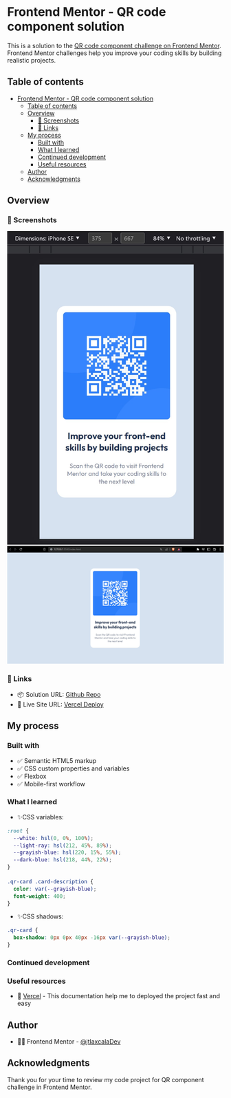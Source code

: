 # Frontend Mentor - QR code component solution

This is a solution to the [QR code component challenge on Frontend Mentor](https://www.frontendmentor.io/challenges/qr-code-component-iux_sIO_H). Frontend Mentor challenges help you improve your coding skills by building realistic projects. 

## Table of contents

- [Frontend Mentor - QR code component solution](#frontend-mentor---qr-code-component-solution)
  - [Table of contents](#table-of-contents)
  - [Overview](#overview)
    - [📸 Screenshots](#-screenshots)
    - [🔗 Links](#-links)
  - [My process](#my-process)
    - [Built with](#built-with)
    - [What I learned](#what-i-learned)
    - [Continued development](#continued-development)
    - [Useful resources](#useful-resources)
  - [Author](#author)
  - [Acknowledgments](#acknowledgments)

## Overview

### 📸 Screenshots

![](./results/mobile.jpg)
![](./results/desktop.jpg)

### 🔗 Links

- 📦 Solution URL: [Github Repo](https://github.com/jtlaxcalaDev/Frontend-Mentor-QR-component-vanilla)
- 🚀 Live Site URL: [Vercel Deploy](frontend-mentor-qr-component-vanilla.vercel.app)

## My process

### Built with

- ✅ Semantic HTML5 markup
- ✅ CSS custom properties and variables
- ✅ Flexbox
- ✅ Mobile-first workflow

### What I learned

- ✨CSS variables:

```css
:root {
  --white: hsl(0, 0%, 100%);
  --light-ray: hsl(212, 45%, 89%);
  --grayish-blue: hsl(220, 15%, 55%);
  --dark-blue: hsl(218, 44%, 22%);
}

.qr-card .card-description {
  color: var(--grayish-blue);
  font-weight: 400;
}
```

- ✨CSS shadows:

```css
.qr-card {
  box-shadow: 0px 0px 40px -16px var(--grayish-blue);
}
```

### Continued development

### Useful resources

- 🚀 [Vercel](https://vercel.com/docs/concepts/git#deploying-a-git-repository) - This documentation help me to deployed the project fast and easy

## Author

- 👨‍🚀 Frontend Mentor - [@jtlaxcalaDev](https://www.frontendmentor.io/profile/jtlaxcalaDev)

## Acknowledgments

Thank you for your time to review my code project for QR component challenge in Frontend Mentor.
